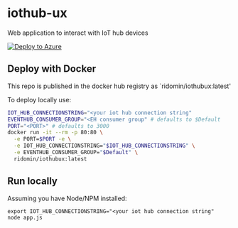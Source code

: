 # iothub-ux

Web application to interact with IoT hub devices

[![Deploy to Azure](https://aka.ms/deploytoazurebutton)](https://portal.azure.com/#create/Microsoft.Template/uri/https%3A%2F%2Fraw.githubusercontent.com%2Fiotmodels%2Fiothub-ux%2Fmaster%2Fazuredeploy.json)

## Deploy with Docker

This repo is published in the docker hub registry as `ridomin/iothubux:latest'

To deploy locally use:

```bash
IOT_HUB_CONNECTIONSTRING="<your iot hub connection string"
EVENTHUB_CONSUMER_GROUP="<EH consumer group" # defaults to $Default
PORT="<PORT>" # defaults to 3000
docker run -it --rm -p 80:80 \
  -e PORT=$PORT -e \
  -e IOT_HUB_CONNECTIONSTRING="$IOT_HUB_CONNECTIONSTRING" \
  -e EVENTHUB_CONSUMER_GROUP="$Default" \
  ridomin/iothubux:latest
```

## Run locally

Assuming you have Node/NPM installed:

```
export IOT_HUB_CONNECTIONSTRING="<your iot hub connection string"
node app.js
```

